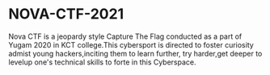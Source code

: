 # NOVA-CTF-2021

Nova CTF is a jeopardy style Capture The Flag conducted as a part of Yugam 2020 in KCT college.This cybersport is directed to foster curiosity admist young hackers,inciting them to learn further, try harder,get deeper to levelup one's technical skills to forte in this Cyberspace.
